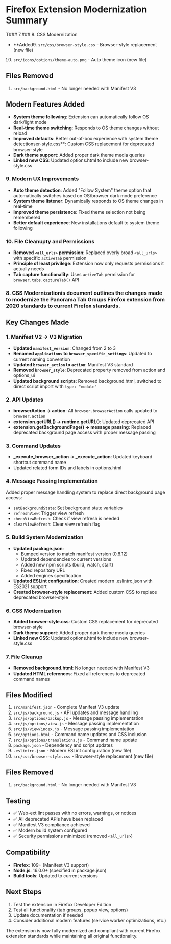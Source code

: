 # Firefox Extension Modernization Summary

T### 7.### 8. CSS Modernization

- **Added9. `src/css/browser-style.css` - Browser-style replacement (new file)
10. `src/icons/options/theme-auto.png` - Auto theme icon (new file)

## Files Removed

1. `src/background.html` - No longer needed with Manifest V3

## Modern Features Added

- **System theme following**: Extension can automatically follow OS dark/light mode
- **Real-time theme switching**: Responds to OS theme changes without reload
- **Improved defaults**: Better out-of-box experience with system theme detectionser-style.css**: Custom CSS replacement for deprecated browser-style
- **Dark theme support**: Added proper dark theme media queries
- **Linked new CSS**: Updated options.html to include new browser-style.css

### 9. Modern UX Improvements

- **Auto theme detection**: Added "Follow System" theme option that automatically switches based on OS/browser dark mode preference
- **System theme listener**: Dynamically responds to OS theme changes in real-time
- **Improved theme persistence**: Fixed theme selection not being remembered
- **Better default experience**: New installations default to system theme following

### 10. File Cleanupty and Permissions

- **Removed `<all_urls>` permission**: Replaced overly broad `<all_urls>` with specific `activeTab` permission
- **Principle of least privilege**: Extension now only requests permissions it actually needs
- **Tab capture functionality**: Uses `activeTab` permission for `browser.tabs.captureTab()` API

### 8. CSS Modernizationis document outlines the changes made to modernize the Panorama Tab Groups Firefox extension from 2020 standards to current Firefox standards.

## Key Changes Made

### 1. Manifest V2 → V3 Migration

- **Updated `manifest_version`**: Changed from 2 to 3
- **Renamed `applications` to `browser_specific_settings`**: Updated to current naming convention
- **Updated `browser_action` to `action`**: Manifest V3 standard
- **Removed `browser_style`**: Deprecated property removed from action and options_ui
- **Updated background scripts**: Removed background.html, switched to direct script import with `type: "module"`

### 2. API Updates

- **browserAction → action**: All `browser.browserAction` calls updated to `browser.action`
- **extension.getURL() → runtime.getURL()**: Updated deprecated API
- **extension.getBackgroundPage() → message passing**: Replaced deprecated background page access with proper message passing

### 3. Command Updates

- **_execute_browser_action → _execute_action**: Updated keyboard shortcut command name
- Updated related form IDs and labels in options.html

### 4. Message Passing Implementation

Added proper message handling system to replace direct background page access:
- `setBackgroundState`: Set background state variables
- `refreshView`: Trigger view refresh
- `checkViewRefresh`: Check if view refresh is needed
- `clearViewRefresh`: Clear view refresh flag

### 5. Build System Modernization

- **Updated package.json**:
  - Bumped version to match manifest version (0.8.12)
  - Updated dependencies to current versions
  - Added new npm scripts (build, watch, start)
  - Fixed repository URL
  - Added engines specification
- **Updated ESLint configuration**: Created modern .eslintrc.json with ES2021 support
- **Created browser-style replacement**: Added custom CSS to replace deprecated browser-style

### 6. CSS Modernization

- **Added browser-style.css**: Custom CSS replacement for deprecated browser-style
- **Dark theme support**: Added proper dark theme media queries
- **Linked new CSS**: Updated options.html to include new browser-style.css

### 7. File Cleanup

- **Removed background.html**: No longer needed with Manifest V3
- **Updated HTML references**: Fixed all references to deprecated command names

## Files Modified

1. `src/manifest.json` - Complete Manifest V3 update
2. `src/js/background.js` - API updates and message handling
3. `src/js/options/backup.js` - Message passing implementation
4. `src/js/options/view.js` - Message passing implementation
5. `src/js/view/index.js` - Message passing implementation
6. `src/options.html` - Command name updates and CSS inclusion
7. `src/js/options/translations.js` - Command name update
8. `package.json` - Dependency and script updates
9. `.eslintrc.json` - Modern ESLint configuration (new file)
10. `src/css/browser-style.css` - Browser-style replacement (new file)

## Files Removed

1. `src/background.html` - No longer needed with Manifest V3

## Testing

- ✅ Web-ext lint passes with no errors, warnings, or notices
- ✅ All deprecated APIs have been replaced
- ✅ Manifest V3 compliance achieved
- ✅ Modern build system configured
- ✅ Security permissions minimized (removed `<all_urls>`)

## Compatibility

- **Firefox**: 109+ (Manifest V3 support)
- **Node.js**: 16.0.0+ (specified in package.json)
- **Build tools**: Updated to current versions

## Next Steps

1. Test the extension in Firefox Developer Edition
2. Test all functionality (tab groups, popup view, options)
3. Update documentation if needed
4. Consider additional modern features (service worker optimizations, etc.)

The extension is now fully modernized and compliant with current Firefox extension standards while maintaining all original functionality.
